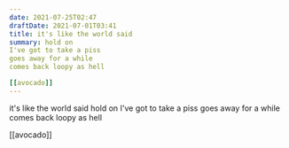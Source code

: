 ```yaml
---
date: 2021-07-25T02:47
draftDate: 2021-07-01T03:41
title: it's like the world said
summary: hold on
I've got to take a piss
goes away for a while
comes back loopy as hell

[[avocado]]
---
```


it's like the world said
hold on
I've got to take a piss
goes away for a while
comes back loopy as hell

[[avocado]]
